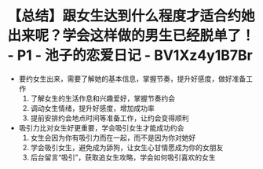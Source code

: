 # 【总结】跟女生达到什么程度才适合约她出来呢？学会这样做的男生已经脱单了！ - P1 - 池子的恋爱日记 - BV1Xz4y1B7Br

-   要约女生出来，需要了解她的基本信息，掌握节奏，提升好感度，做好准备工作
    1.  了解女生的生活作息和兴趣爱好，掌握节奏约会
    2.  调动女生情绪，提升好感度，增加成功率
    3.  提前安排约会地点时间等准备工作，让约会变得顺利
-   吸引力比对女生好更重要，学会吸引女生才能成功约会
    1.  女生会因为你有吸引力而在一起，而不是因为你对她好
    2.  学会吸引女生，避免成为舔狗，让女生心甘情愿成为你的女朋友
    3.  后台留言“吸引”，获取追女生攻略，学会如何吸引喜欢的女生